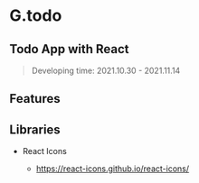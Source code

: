 # G.todo

## Todo App with React

> Developing time: 2021.10.30 - 2021.11.14

## Features

## Libraries

- React Icons

  - https://react-icons.github.io/react-icons/

